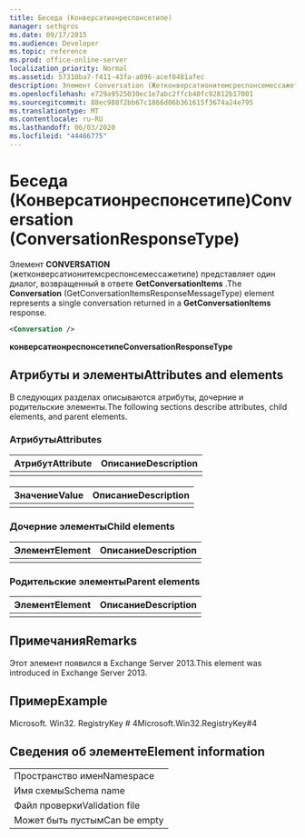 ```yaml
---
title: Беседа (Конверсатионреспонсетипе)
manager: sethgros
ms.date: 09/17/2015
ms.audience: Developer
ms.topic: reference
ms.prod: office-online-server
localization_priority: Normal
ms.assetid: 57310ba7-f411-43fa-a096-acef0481afec
description: Элемент Conversation (Жетконверсатионитемсреспонсемессажетипе) представляет один диалог, возвращенный в ответе GetConversationItems.
ms.openlocfilehash: e729a9525030ec1e7abc2ffcb40fc92812b17001
ms.sourcegitcommit: 88ec988f2bb67c1866d06b361615f3674a24e795
ms.translationtype: MT
ms.contentlocale: ru-RU
ms.lasthandoff: 06/03/2020
ms.locfileid: "44466775"
---
```

# <a name="conversation-conversationresponsetype"></a><span data-ttu-id="8db3f-103">Беседа (Конверсатионреспонсетипе)</span><span class="sxs-lookup"><span data-stu-id="8db3f-103">Conversation (ConversationResponseType)</span></span>

<span data-ttu-id="8db3f-104">Элемент **CONVERSATION** (жетконверсатионитемсреспонсемессажетипе) представляет один диалог, возвращенный в ответе **GetConversationItems** .</span><span class="sxs-lookup"><span data-stu-id="8db3f-104">The **Conversation** (GetConversationItemsResponseMessageType) element represents a single conversation returned in a **GetConversationItems** response.</span></span> 
  
```XML
<Conversation />
```

 <span data-ttu-id="8db3f-105">**конверсатионреспонсетипе**</span><span class="sxs-lookup"><span data-stu-id="8db3f-105">**ConversationResponseType**</span></span>
## <a name="attributes-and-elements"></a><span data-ttu-id="8db3f-106">Атрибуты и элементы</span><span class="sxs-lookup"><span data-stu-id="8db3f-106">Attributes and elements</span></span>

<span data-ttu-id="8db3f-107">В следующих разделах описываются атрибуты, дочерние и родительские элементы.</span><span class="sxs-lookup"><span data-stu-id="8db3f-107">The following sections describe attributes, child elements, and parent elements.</span></span>
  
### <a name="attributes"></a><span data-ttu-id="8db3f-108">Атрибуты</span><span class="sxs-lookup"><span data-stu-id="8db3f-108">Attributes</span></span>

|<span data-ttu-id="8db3f-109">**Атрибут**</span><span class="sxs-lookup"><span data-stu-id="8db3f-109">**Attribute**</span></span>|<span data-ttu-id="8db3f-110">**Описание**</span><span class="sxs-lookup"><span data-stu-id="8db3f-110">**Description**</span></span>|
|:-----|:-----|
|||
   
#### 

|<span data-ttu-id="8db3f-111">**Значение**</span><span class="sxs-lookup"><span data-stu-id="8db3f-111">**Value**</span></span>|<span data-ttu-id="8db3f-112">**Описание**</span><span class="sxs-lookup"><span data-stu-id="8db3f-112">**Description**</span></span>|
|:-----|:-----|
|||
   
### <a name="child-elements"></a><span data-ttu-id="8db3f-113">Дочерние элементы</span><span class="sxs-lookup"><span data-stu-id="8db3f-113">Child elements</span></span>

|<span data-ttu-id="8db3f-114">**Элемент**</span><span class="sxs-lookup"><span data-stu-id="8db3f-114">**Element**</span></span>|<span data-ttu-id="8db3f-115">**Описание**</span><span class="sxs-lookup"><span data-stu-id="8db3f-115">**Description**</span></span>|
|:-----|:-----|
|||
   
### <a name="parent-elements"></a><span data-ttu-id="8db3f-116">Родительские элементы</span><span class="sxs-lookup"><span data-stu-id="8db3f-116">Parent elements</span></span>

|<span data-ttu-id="8db3f-117">**Элемент**</span><span class="sxs-lookup"><span data-stu-id="8db3f-117">**Element**</span></span>|<span data-ttu-id="8db3f-118">**Описание**</span><span class="sxs-lookup"><span data-stu-id="8db3f-118">**Description**</span></span>|
|:-----|:-----|
|||
   
## <a name="remarks"></a><span data-ttu-id="8db3f-119">Примечания</span><span class="sxs-lookup"><span data-stu-id="8db3f-119">Remarks</span></span>

<span data-ttu-id="8db3f-120">Этот элемент появился в Exchange Server 2013.</span><span class="sxs-lookup"><span data-stu-id="8db3f-120">This element was introduced in Exchange Server 2013.</span></span>
  
## <a name="example"></a><span data-ttu-id="8db3f-121">Пример</span><span class="sxs-lookup"><span data-stu-id="8db3f-121">Example</span></span>

<span data-ttu-id="8db3f-122">Microsoft. Win32. RegistryKey # 4</span><span class="sxs-lookup"><span data-stu-id="8db3f-122">Microsoft.Win32.RegistryKey#4</span></span>
  
## <a name="element-information"></a><span data-ttu-id="8db3f-123">Сведения об элементе</span><span class="sxs-lookup"><span data-stu-id="8db3f-123">Element information</span></span>

||
|:-----|
|<span data-ttu-id="8db3f-124">Пространство имен</span><span class="sxs-lookup"><span data-stu-id="8db3f-124">Namespace</span></span>  <br/> |
|<span data-ttu-id="8db3f-125">Имя схемы</span><span class="sxs-lookup"><span data-stu-id="8db3f-125">Schema name</span></span>  <br/> |
|<span data-ttu-id="8db3f-126">Файл проверки</span><span class="sxs-lookup"><span data-stu-id="8db3f-126">Validation file</span></span>  <br/> |
|<span data-ttu-id="8db3f-127">Может быть пустым</span><span class="sxs-lookup"><span data-stu-id="8db3f-127">Can be empty</span></span>  <br/> |
   

